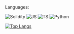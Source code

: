Languages:

<img alt="Solidity" src="https://img.shields.io/badge/Solidity-%23363636.svg?style=for-the-badge&logo=solidity&logoColor=white"> <img alt="JS" src="https://img.shields.io/badge/JavaScript-323330?style=for-the-badge&logo=javascript&logoColor=F7DF1E"> <img alt="TS" src="https://img.shields.io/badge/TypeScript-007ACC?style=for-the-badge&logo=typescript&logoColor=white">  <img alt="Python" src="https://img.shields.io/badge/Python-14354C?style=for-the-badge&logo=python&logoColor=white">

[![Top Langs](https://github-readme-stats.vercel.app/api/top-langs/?username=Abhishekkochar&layout=compact)](https://github.com/Abhishekkochar)
